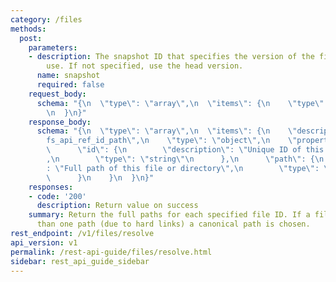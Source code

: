 ```yaml
---
category: /files
methods:
  post:
    parameters:
    - description: The snapshot ID that specifies the version of the filesystem to
        use. If not specified, use the head version.
      name: snapshot
      required: false
    request_body:
      schema: "{\n  \"type\": \"array\",\n  \"items\": {\n    \"type\": \"string\"\
        \n  }\n}"
    response_body:
      schema: "{\n  \"type\": \"array\",\n  \"items\": {\n    \"description\": \"\
        fs_api_ref_id_path\",\n    \"type\": \"object\",\n    \"properties\": {\n\
        \      \"id\": {\n        \"description\": \"Unique ID of this file or directory\"\
        ,\n        \"type\": \"string\"\n      },\n      \"path\": {\n        \"description\"\
        : \"Full path of this file or directory\",\n        \"type\": \"string\"\n\
        \      }\n    }\n  }\n}"
    responses:
    - code: '200'
      description: Return value on success
    summary: Return the full paths for each specified file ID. If a file has more
      than one path (due to hard links) a canonical path is chosen.
rest_endpoint: /v1/files/resolve
api_version: v1
permalink: /rest-api-guide/files/resolve.html
sidebar: rest_api_guide_sidebar
---
```

